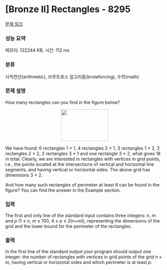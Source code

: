 # [Bronze II] Rectangles - 8295 

[문제 링크](https://www.acmicpc.net/problem/8295) 

### 성능 요약

메모리: 122244 KB, 시간: 112 ms

### 분류

사칙연산(arithmetic), 브루트포스 알고리즘(bruteforcing), 수학(math)

### 문제 설명

<p>How many rectangles can you find in the figure below?</p>

<p style="text-align: center;"><img alt="" src="" style="width: 150px; height: 100px;"></p>

<p>We have found: 6 rectangles 1 × 1, 4 rectangles 2 × 1, 3 rectangles 1 × 2, 2 rectangles 2 × 2, 2 rectangles 3 × 1 and one rectangle 3 × 2, what gives 18 in total. Clearly, we are interested in rectangles with vertices in grid points, i.e., the points located at the intersections of vertical and horizontal line segments, and having vertical or horizontal sides. The above grid has dimensions 3 × 2.</p>

<p>And how many such rectangles of perimeter at least 6 can be found in the figure? You can find the answer in the Example section.</p>

### 입력 

 <p>The first and only line of the standard input contains three integers: <em>n</em>, <em>m</em> and <em>p</em> (1 ≤ <em>n</em>, <em>m</em> ≤ 100, 4 ≤ <em>p</em> ≤ 2(<em>n</em>+<em>m</em>)), representing the dimensions of the grid and the lower bound for the perimeter of the rectangles.</p>

### 출력 

 <p>In the first line of the standard output your program should output one integer: the number of rectangles with vertices in grid points of the grid <em>n</em> × <em>m</em>, having vertical or horizontal sides and which perimeter is at least <em>p</em>.</p>

